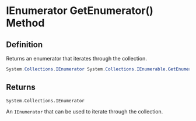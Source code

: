 # IEnumerator GetEnumerator() Method

## Definition
Returns an enumerator that iterates through the collection.

```C#
System.Collections.IEnumerator System.Collections.IEnumerable.GetEnumerator()
```

## Returns
`System.Collections.IEnumerator`

An `IEnumerator` that can be used to iterate through the collection.
